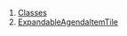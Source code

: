 

1. [Classes](widgets_agenda_item_tile/widgets_agenda_item_tile-library.html#classes)
2. [ExpandableAgendaItemTile](widgets_agenda_item_tile/ExpandableAgendaItemTile-class.html)
